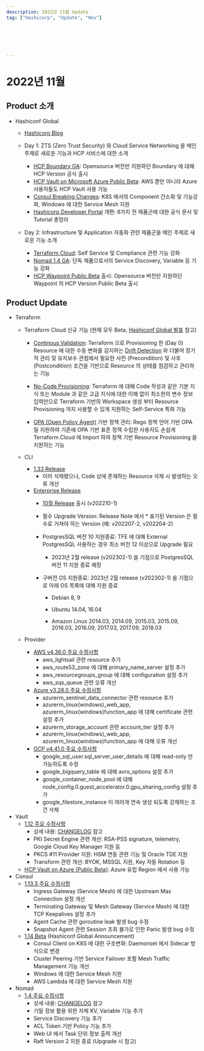 ```yaml
---
description: 2022년 11월 Update
tag: ["Hashicorp", "Update", "Nov"]






---
```


# 2022년 11월



## Product 소개

- Hashiconf Global

  - [Hashicorp Blog](https://www.hashicorp.com/blog/hashiconf-global-2022-from-zero-trust-to-no-code)
  - Day 1: ZTS (Zero Trust Security) 와 Cloud Service Networking 을 메인 주제로 새로운 기능과 HCP 서비스에 대한 소개
    - [HCP Boundary GA](https://www.hashicorp.com/blog/hcp-boundary-now-ga-bolsters-hashicorp-s-zero-trust-security-solution): Opensource 버전만 지원하던 Boundary 에 대해 HCP Version 공식 출시
    - [HCP Vault on Microsoft Azure Public Beta](https://www.hashicorp.com/blog/hcp-vault-on-microsoft-azure-now-in-public-beta): AWS 뿐만 아니라 Azure 사용자들도 HCP Vault 사용 가능
    - [Consul Breaking Changes](https://www.hashicorp.com/blog/consul-1-14-beta-announcing-simplified-service-mesh-deployments): K8S 에서의 Component 간소화 및 기능강화, Windows 에 대한 Service Mesh 지원
    - [Hashicorp Developer Portal](https://www.hashicorp.com/blog/hashicorp-developer-your-new-experience-for-docs-and-tutorials) 개편: 8가지 전 제품군에 대한 공식 문서 및 Tutorial 총망라 

  - Day 2: Infrastructure 및 Application 자동화 관련 제품군을 메인 주제로 새로운 기능 소개
    - [Terraform Cloud](https://www.hashicorp.com/blog/terraform-gains-visibility-self-service-and-compliance-upgrades): Self Service 및 Compliance 관련 기능 강화
    - [Nomad 1.4 GA](https://www.hashicorp.com/blog/nomad-1-4-adds-nomad-variables-and-updates-service-discovery): 단독 제품으로서의 Service Discovery, Variable 등 기능 강화
    - [HCP Waypoint Public Beta](https://www.hashicorp.com/blog/announcing-hcp-waypoint-public-beta) 출시: Opensource 버전만 지원하던 Waypoint 의 HCP Version Public Beta 출시


## Product Update

- Terraform
  - Terraform Cloud 신규 기능 (현재 모두 Beta, [Hashiconf Global 발표](https://www.hashicorp.com/blog/terraform-gains-visibility-self-service-and-compliance-upgrades) 참고)
    - [Continous Validation](https://developer.hashicorp.com/terraform/cloud-docs/workspaces/health?_gl=1*cm2dqn*_ga*MjA4NTc1MTMyNy4xNjM4OTUwNzQ3*_ga_P7S46ZYEKW*MTY2NjYxMjg0NS4yMTkuMS4xNjY2NjEzMjM1LjAuMC4w#continuous-validation): Terraform 으로 Provisioning 한 (Day 0) Resource 에 대한 수동 변화를 감지하는 [Drift Detection](https://www.hashicorp.com/blog/drift-detection-for-terraform-cloud-is-now-generally-available) 와 더불어 장기적 관리 및 유지보수 관점에서 필요한 사전 (Precondition) 및 사후 (Postcondition) 조건을 기반으로 Resource 의 상태를 점검하고 관리하는 기능

    - [No-Code Provisioning](https://developer.hashicorp.com/terraform/cloud-docs/no-code-provisioning/module-design?_gl=1*ilib11*_ga*MjA4NTc1MTMyNy4xNjM4OTUwNzQ3*_ga_P7S46ZYEKW*MTY2NjYxMjg0NS4yMTkuMS4xNjY2NjEzNDQwLjAuMC4w): Terraform 에 대해 Code 작성과 같은 기본 지식 또는 Module 과 같은 고급 지식에 대한 이해 없이 최소한의 변수 정보 입력만으로 Terraform 기반의 Workspace 생성 부터 Resource Provisioning 까지 사용할 수 있게 지원하는 Self-Service 특화 기능

    - [OPA (Open Policy Agent)](https://developer.hashicorp.com/terraform/cloud-docs/policy-enforcement/opa) 기반 정책 관리: Rego 정책 언어 기반 OPA 릴 지원하여 기존에 OPA 기반 표준 정책 수립한 사용자도 손쉽게 Terraform Cloud 에 Import 하여 정책 기반 Resource Provisioning 을 지원하는 기능

  - CLI
    - [1.33 Release](https://github.com/hashicorp/terraform/releases/tag/v1.3.3)
      - 이미 삭제됐으나, Code 상에 존재하는 Resource 삭제 시 발생하는 오류 개선
    - [Enterprise Release](https://developer.hashicorp.com/terraform/enterprise/releases)
      - [10월 Release](https://www.terraform.io/enterprise/releases/2022/v202208-3) 출시 (v202210-1)

      - 필수 Upgrade Version: Release Note 에서 * 표기된 Version 은 필수로 거쳐야 하는 Version (예: v202207-2, v202204-2)

      - PostgresSQL 버전 10 지원종료: TFE 에 대해 External PostgresSQL 사용하는 경우 최소 버전 12 이상으로 Upgrade 필요
        - 2023년 2월 release (v202302-1) 을 기점으로 PostgresSQL 버전 11 지원 종료 예정

      - 구버전 OS 지원종료: 2023년 2월 release (v202302-1) 을 기점으로 아래 OS 목록에 대해 지원 종료
        - Debian 8, 9

        - Ubuntu 14.04, 16.04

        - Amazon Linux 2014.03, 2014.09, 2015.03, 2015.09, 2016.03, 2016.09, 2017.03, 2017.09, 2018.03

  - Provider
    - [AWS v4.36.0 주요 수정사항](https://github.com/hashicorp/terraform-provider-aws/releases/tag/v4.36.0)
      - aws_lightsail 관련 resource 추가
      - aws_route53_zone 에 대해 primary_name_server 설정 추가
      - aws_resourcegroups_group 에 대해 configuration 설정 추가
      - aws_sqs_queue 관련 오류 개선
    - [Azure v3.28.0 주요 수정사항](https://github.com/hashicorp/terraform-provider-azurerm/releases/tag/v3.28.0)
      - azurerm_sentinel_data_connector 관련 resource 추가
      - azurerm_linux(windows)_web_app, azurerm_linux(windows)function_app 에 대해 certificate 관련 설정 추가
      - azurerm_storage_account 관련 account_tier 설정 추가
      - azurerm_linux(windows)_web_app, azurerm_linux(windows)function_app 에 대해 오류 개선
    - [GCP v4.41.0 주요 수정사항](https://github.com/hashicorp/terraform-provider-google/releases/tag/v4.41.0)
      - google_sql_user.sql_server_user_details 에 대해 read-only 만 가능하도록 수정
      - google_bigquery_table 에 대해 avro_options 설정 추가
      - google_container_node_pool 에 대해 node_config.0.guest_accelerator.0.gpu_sharing_config 설정 추가
      - google_filestore_instance 이 여러개 연속 생성 되도록 강제하는 조건 삭제
- Vault
  - [1.12 주요 수정사항](https://www.hashicorp.com/blog/vault-1-12)
    - 상세 내용: [CHANGELOG](https://github.com/hashicorp/vault/releases/tag/v1.12.0) 참고
    - PKI Secret Engine 관련 개선: RSA-PSS signature, telemetry, Google Cloud Key Manager 지원 등
    - PKCS #11 Provider 지원: HSM 연동 관련 기능 및 Oracle TDE 지원
    - Transform 관련 개선: BYOK, MSSQL 지원, Key 자동 Rotation 등
  - [HCP Vault on Azure (Public Beta)](https://www.hashicorp.com/blog/hcp-vault-on-microsoft-azure-now-in-public-beta): Azure 유럽 Region 에서 사용 가능
- Consul
  - [1.13.3 주요 수정사항](https://github.com/hashicorp/consul/releases/tag/v1.13.3)
    - Ingress Gateway (Service Mesh) 에 대한 Upstream Max Connection 설정 개선
    - Terminating Gateway 및 Mesh Gateway (Service Mesh) 에 대한 TCP Keepalives 설정 추가
    - Agent Cache 관련 goroutine leak 발생 bug 수정
    - Snapshot Agent 관련 Session 조회 불가로 인한 Panic 발생 bug 수정
  - [1.14 Beta](https://www.hashicorp.com/blog/consul-1-14-beta-announcing-simplified-service-mesh-deployments) (Hashiconf Global Announcement)
    - Consul Client on K8S 에 대한 구조변화: Daemonset 에서 Sidecar 방식으로 변경
    - Cluster Peering 기반 Service Failover 포함 Mesh Traffic Management 기능 개선
    - Windows 에 대한 Service Mesh 지원
    - AWS Lambda 에 대한 Service Mesh 지원
- Nomad
  - [1.4 주요 수정사항](https://www.hashicorp.com/blog/nomad-1-4-adds-nomad-variables-and-updates-service-discovery)
    - 상세 내용: [CHANGELOG](https://github.com/hashicorp/nomad/releases/tag/v1.4.0) 참고
    - 기밀 정보 활용 위한 자체 KV, Variable 기능 추가
    - Service Discovery 기능 추가
    - ACL Token 기반 Policy 기능 추가
    - Web UI 에서 Task 단위 정보 출력 개선
    - Raft Version 2 지원 종료 (Upgrade 시 참고)